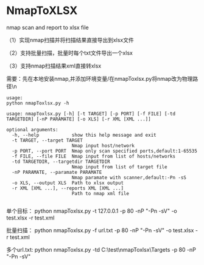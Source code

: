 # NmapToXLSX
nmap scan and report to xlsx file

（1）实现nmap扫描并将扫描结果直接导出到xlsx文件

（2）支持批量扫描，批量时每个txt文件导出一个xlsx

（3）支持nmap扫描结果xml直接转xlsx

需要：先在本地安装nmap,并添加环境变量/在nmapToxlsx.py将nmap改为物理路径\n
```
usage:
python nmapToxlsx.py -h

usage: nmapToxlsx.py [-h] [-t TARGET] [-p PORT] [-f FILE] [-td TARGETDIR] [-nP PARAMATE] [-o XLS] [-r XML [XML ...]]

optional arguments:
  -h, --help            show this help message and exit
  -t TARGET, --target TARGET
                        Nmap input host/network
  -p PORT, --port PORT  Nmap only scan specified ports,default:1-65535
  -f FILE, --file FILE  Nmap input from list of hosts/networks
  -td TARGETDIR, --targetdir TARGETDIR
                        Nmap input from list of target file
  -nP PARAMATE, --paramate PARAMATE
                        Nmap paramate with scanner,default:-Pn -sS
  -o XLS, --output XLS  Path to xlsx output
  -r XML [XML ...], --reports XML [XML ...]
                        Path to nmap xml file
                        
```
单个目标：
python nmapToxlsx.py -t 127.0.0.1 -p 80 -nP "-Pn -sV" -o test.xlsx -r test.xml

批量扫描：
python nmapToxlsx.py -f url.txt -p 80 -nP "-Pn -sV" -o test.xlsx -r test.xml

多个url.txt:
python nmapToxlsx.py -td C:\test\nmapToxlsx\Targets -p 80 -nP "-Pn -sV"
